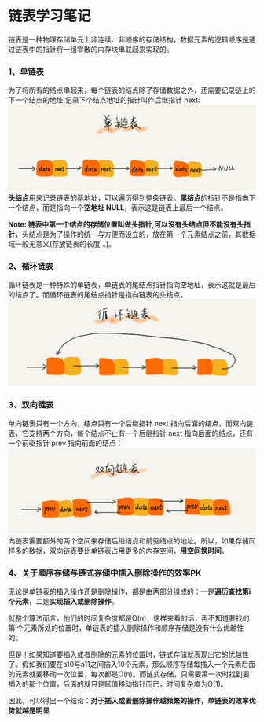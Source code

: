 # 链表学习笔记

链表是一种物理存储单元上非连续、非顺序的存储结构，数据元素的逻辑顺序是通过链表中的指针将一组零散的内存块串联起来实现的。

### 1、单链表

为了将所有的结点串起来，每个链表的结点除了存储数据之外，还需要记录链上的下一个结点的地址,记录下个结点地址的指针叫作后继指针 next:
![单链表](单链表.jpg)
**头结点**用来记录链表的基地址，可以遍历得到整条链表。**尾结点**的指针不是指向下一个结点，而是指向一个**空地址 NULL**，表示这是链表上最后一个结点。

**Note: 链表中第一个结点的存储位置叫做头指针,可以没有头结点但不能没有头指针**，头结点是为了操作的统一与方便而设立的，放在第一个元素结点之前，其数据域一般无意义(存放链表的长度...)。

### 2、循环链表

循环链表是一种特殊的单链表，单链表的尾结点指针指向空地址，表示这就是最后的结点了。而循环链表的尾结点指针是指向链表的头结点。
![循环链表](循环链表.jpg)

### 3、双向链表
单向链表只有一个方向，结点只有一个后继指针 next 指向后面的结点。而双向链表，它支持两个方向，每个结点不止有一个后继指针 next 指向后面的结点，还有一个前驱指针 prev 指向前面的结点：
![双向链表](双向链表.jpg)
向链表需要额外的两个空间来存储后继结点和前驱结点的地址。所以，如果存储同样多的数据，双向链表要比单链表占用更多的内存空间，**用空间换时间**。

### 4、关于顺序存储与链式存储中插入删除操作的效率PK
无论是单链表的插入操作还是删除操作，都是由两部分组成的：一是**遍历查找第i个元素**，二是**实现插入或删除操作**。

就整个算法而言，他们的时间复杂度都是O(n)，这样来看的话，再不知道要找的第i个元素所处的位置时，单链表的插入删除操作和顺序存储是没有什么优越性的。

但是！如果知道要插入或者删除的元素的位置时，链式存储就表现出它的优越性了。假如我们要在a10与a11之间插入10个元素，那么顺序存储每插入一个元素后面的元素就要移动一次位置，每次都是O(n)。而链式存储，只需要第一次时找到要插入的那个位置，后面的就只是赋值移动指针而已，时间复杂度为O(1)。

因此，可以得出一个结论：**对于插入或者删除操作越频繁的操作，单链表的效率优势就越是明显**

